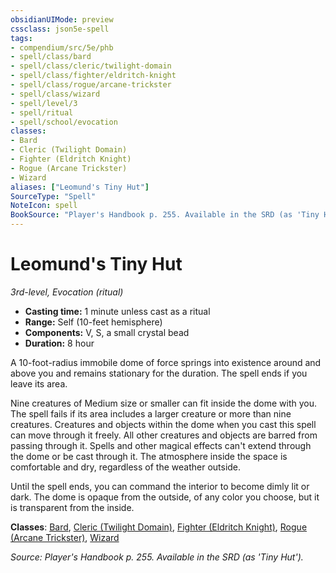 ```yaml
---
obsidianUIMode: preview
cssclass: json5e-spell
tags:
- compendium/src/5e/phb
- spell/class/bard
- spell/class/cleric/twilight-domain
- spell/class/fighter/eldritch-knight
- spell/class/rogue/arcane-trickster
- spell/class/wizard
- spell/level/3
- spell/ritual
- spell/school/evocation
classes:
- Bard
- Cleric (Twilight Domain)
- Fighter (Eldritch Knight)
- Rogue (Arcane Trickster)
- Wizard
aliases: ["Leomund's Tiny Hut"]
SourceType: "Spell"
NoteIcon: spell
BookSource: "Player's Handbook p. 255. Available in the SRD (as 'Tiny Hut')."
---
```

# Leomund's Tiny Hut
*3rd-level, Evocation (ritual)*  

- **Casting time:** 1 minute unless cast as a ritual
- **Range:** Self (10-feet hemisphere)
- **Components:** V, S, a small crystal bead
- **Duration:** 8 hour

A 10-foot-radius immobile dome of force springs into existence around and above you and remains stationary for the duration. The spell ends if you leave its area.

Nine creatures of Medium size or smaller can fit inside the dome with you. The spell fails if its area includes a larger creature or more than nine creatures. Creatures and objects within the dome when you cast this spell can move through it freely. All other creatures and objects are barred from passing through it. Spells and other magical effects can't extend through the dome or be cast through it. The atmosphere inside the space is comfortable and dry, regardless of the weather outside.

Until the spell ends, you can command the interior to become dimly lit or dark. The dome is opaque from the outside, of any color you choose, but it is transparent from the inside.

**Classes**: [Bard](/2-Mechanics/CLI/classes/bard.md), [Cleric (Twilight Domain)](/2-Mechanics/CLI/classes/cleric-twilight-domain-tce.md), [Fighter (Eldritch Knight)](/2-Mechanics/CLI/classes/fighter-eldritch-knight.md), [Rogue (Arcane Trickster)](/2-Mechanics/CLI/classes/rogue-arcane-trickster.md), [Wizard](/2-Mechanics/CLI/classes/wizard.md)

*Source: Player's Handbook p. 255. Available in the SRD (as 'Tiny Hut').*